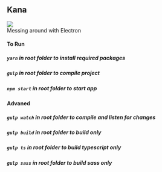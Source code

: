 ## Kana
<a href="https://travis-ci.org/miloszmd/Kana"><img src="https://travis-ci.org/miloszmd/Kana.svg?branch=master"></a><br>
Messing around with Electron

#### To Run
##### `yarn` in root folder to install required packages
##### `gulp` in root folder to compile project
##### `npm start` in root folder to start app

#### Advaned
##### `gulp watch` in root folder to compile and listen for changes
##### `gulp build` in root folder to build only
##### `gulp ts` in root folder to build typescript only
##### `gulp sass` in root folder to build sass only